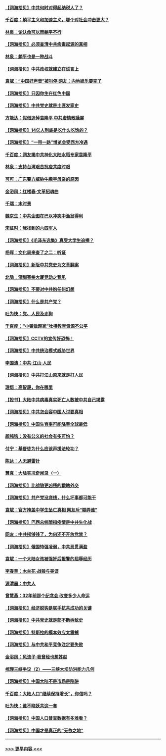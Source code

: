 #### [【网海拾贝】中共何时对得起纳税人了？](../pages/nsc993/n12985578.md?t=05310952) 
#### [千百度：躺平主义和加速主义，哪个对社会冲击更大？](../pages/nsc993/n12985512.md?t=05310952) 
#### [林泉：论认命可以而躺平不行](../pages/nsc993/n12985505.md?t=05310952) 
#### [【网海拾贝】必须查清中共病毒起源的真相](../pages/nsc993/n12984276.md?t=05310952) 
#### [林泉：躺平也是一种战斗](../pages/nsc993/n12984194.md?t=05310952) 
#### [【网海拾贝】中共政权就建立在谎言上](../pages/nsc993/n12981880.md?t=05310952) 
#### [袁斌：“中国好声音”被叫停 网友：内地娱乐要完了](../pages/nsc993/n12981826.md?t=05310952) 
#### [【网海拾贝】只因你生在红色中国](../pages/nsc993/n12979096.md?t=05310952) 
#### [【网海拾贝】中共党史就是土匪发家史](../pages/nsc993/n12976478.md?t=05310952) 
#### [方能达：假借追悼袁隆平 中共虚情散臊腥](../pages/nsc993/n12976396.md?t=05310952) 
#### [【网海拾贝】14亿人到底是吃什么吃饱的？](../pages/nsc993/n12974125.md?t=05310952) 
#### [【网海拾贝】“一带一路”博览会受西方冷遇](../pages/nsc993/n12971787.md?t=05310952) 
#### [千百度：网友揭中共神化大陆水稻专家袁隆平](../pages/nsc993/n12971733.md?t=05310952) 
#### [林泉：支持台湾艰苦抗疫共度时艰](../pages/nsc993/n12971350.md?t=05310952) 
#### [可可：广东警方威胁牛腾宇母亲的原因](../pages/nsc993/n12971100.md?t=05310952) 
#### [金浴凤：红楼春·文革招魂曲](../pages/nsc993/n12970354.md?t=05310952) 
#### [千瑞：末时景](../pages/nsc993/n12970337.md?t=05310952) 
#### [魏京生：中共企图在巴以冲突中渔翁得利](../pages/nsc993/n12970286.md?t=05310952) 
#### [宋征时：我找到的六四军人](../pages/nsc993/n12970213.md?t=05310952) 
#### [【网海拾贝】《毛泽东选集》真受大学生追捧？](../pages/nsc993/n12968779.md?t=05310952) 
#### [杨晖：文化局来查了之二：听证](../pages/nsc993/n12966528.md?t=05310952) 
#### [【网海拾贝】新版中共党史为文革翻案](../pages/nsc993/n12967526.md?t=05310952) 
#### [北隐：深圳赛格大厦晃动之我见](../pages/nsc993/n12967393.md?t=05310952) 
#### [【网海拾贝】不要对中共抱任何幻想](../pages/nsc993/n12965222.md?t=05310952) 
#### [【网海拾贝】什么是共产党？](../pages/nsc993/n12962781.md?t=05310952) 
#### [吐为快：党、人民及走狗](../pages/nsc993/n12962747.md?t=05310952) 
#### [千百度：“小镇做题家”吐槽教育资源不公平](../pages/nsc993/n12962705.md?t=05310952) 
#### [【网海拾贝】CCTV的宣传好恐怖！](../pages/nsc993/n12959984.md?t=05310952) 
#### [【网海拾贝】中共统治模式威胁世界](../pages/nsc993/n12957622.md?t=05310952) 
#### [李国涛：中共‧江山‧人民](../pages/nsc993/n12957502.md?t=05310952) 
#### [【网海拾贝】中共打江山原来就是打人民](../pages/nsc993/n12954345.md?t=05310952) 
#### [理悟：高智晟，你在哪里](../pages/nsc993/n12953115.md?t=05310952) 
#### [【投书】大陆中共病毒真实死亡人数被中共自己揭露](../pages/nsc993/n12953050.md?t=05310952) 
#### [【网海拾贝】中共怎会容中国人讨要真相](../pages/nsc993/n12952161.md?t=05310952) 
#### [【网海拾贝】中国生育率可能降至全球最低](../pages/nsc993/n12948793.md?t=05310952) 
#### [颜纯钩：没有公义的社会有多可怕？](../pages/nsc993/n12947626.md?t=05310952) 
#### [付宁：基督徒为什么应该声援法轮功？](../pages/nsc993/n12947233.md?t=05310952) 
#### [陈达：人无避雷针](../pages/nsc993/n12947098.md?t=05310952) 
#### [慧真：大陆实况奇闻录（一）](../pages/nsc993/n12945811.md?t=05310952) 
#### [【网海拾贝】比战狼更凶残的戳瞎外交](../pages/nsc993/n12945717.md?t=05310952) 
#### [【网海拾贝】共产党没底线，什么坏事都可能干](../pages/nsc993/n12942090.md?t=05310952) 
#### [袁斌：官方掩盖中学生坠亡真相 网友斥“糊弄谁”](../pages/nsc993/n12942029.md?t=05310952) 
#### [【网海拾贝】巴西总统暗指疫情是中共生化战](../pages/nsc993/n12938999.md?t=05310952) 
#### [网友：中共捞够钱了，为何还不开放党禁？](../pages/nsc993/n12938952.md?t=05310952) 
#### [【网海拾贝】俄国恃强凌弱，中共恶贯满盈](../pages/nsc993/n12936626.md?t=05310952) 
#### [袁斌：一个大陆女孩被强奸后报警的屈辱经历](../pages/nsc993/n12936547.md?t=05310952) 
#### [李春草：木兰花·战狼与美谍](../pages/nsc993/n12935995.md?t=05310952) 
#### [源清晨：中共人](../pages/nsc993/n12935589.md?t=05310952) 
#### [曾慧燕：32年前那个纪念会 改变多少人命运](../pages/nsc993/n12934233.md?t=05310952) 
#### [【网海拾贝】经济脱钩是联手抗共成功的关键](../pages/nsc993/n12934176.md?t=05310952) 
#### [【网海拾贝】中共党史就是部不断树敌史](../pages/nsc993/n12932844.md?t=05310952) 
#### [【网海拾贝】特斯拉的模本效应太震撼](../pages/nsc993/n12925626.md?t=05310952) 
#### [【网海拾贝】与中共和平竞争注定要失败](../pages/nsc993/n12923326.md?t=05310952) 
#### [金浴凤：风流子‧我曾经也想姓赵](../pages/nsc993/n12920911.md?t=05310952) 
#### [梳理三峡争议（2）——三峡大坝防洪能力几何](../pages/nsc993/n12920173.md?t=05310952) 
#### [【网海拾贝】中国大陆不是市场是陷阱](../pages/nsc993/n12920143.md?t=05310952) 
#### [千百度：大陆人口“继续保持增长”，你信吗？](../pages/nsc993/n12918946.md?t=05310952) 
#### [吐为快：谁不晓妖共这一套](../pages/nsc993/n12918941.md?t=05310952) 
#### [【网海拾贝】中国人口普查数据有多难看？](../pages/nsc993/n12917822.md?t=05310952) 
#### [【网海拾贝】中国才是真正的“无依之地”](../pages/nsc993/n12915845.md?t=05310952) 

----
#### [ >>> 更早内容 <<< ](../indexes/nsc993-earlier.md)
